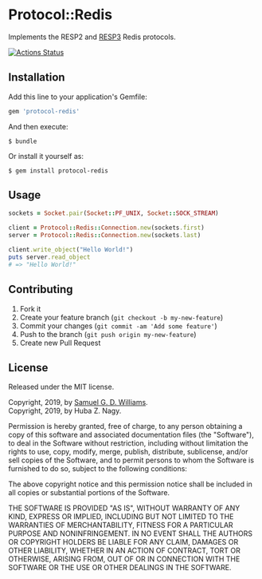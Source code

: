 # Protocol::Redis

Implements the RESP2 and [RESP3](https://github.com/antirez/RESP3) Redis protocols.

[![Actions Status](https://github.com/socketry/protocol-redis/workflows/Development/badge.svg)](https://github.com/socketry/protocol-redis/actions?workflow=Development)

## Installation

Add this line to your application's Gemfile:

```ruby
gem 'protocol-redis'
```

And then execute:

	$ bundle

Or install it yourself as:

	$ gem install protocol-redis

## Usage

```ruby
sockets = Socket.pair(Socket::PF_UNIX, Socket::SOCK_STREAM)

client = Protocol::Redis::Connection.new(sockets.first)
server = Protocol::Redis::Connection.new(sockets.last)

client.write_object("Hello World!")
puts server.read_object
# => "Hello World!"
```

## Contributing

1. Fork it
2. Create your feature branch (`git checkout -b my-new-feature`)
3. Commit your changes (`git commit -am 'Add some feature'`)
4. Push to the branch (`git push origin my-new-feature`)
5. Create new Pull Request

## License

Released under the MIT license.

Copyright, 2019, by [Samuel G. D. Williams](http://www.codeotaku.com/samuel-williams).  
Copyright, 2019, by Huba Z. Nagy.  

Permission is hereby granted, free of charge, to any person obtaining a copy
of this software and associated documentation files (the "Software"), to deal
in the Software without restriction, including without limitation the rights
to use, copy, modify, merge, publish, distribute, sublicense, and/or sell
copies of the Software, and to permit persons to whom the Software is
furnished to do so, subject to the following conditions:

The above copyright notice and this permission notice shall be included in
all copies or substantial portions of the Software.

THE SOFTWARE IS PROVIDED "AS IS", WITHOUT WARRANTY OF ANY KIND, EXPRESS OR
IMPLIED, INCLUDING BUT NOT LIMITED TO THE WARRANTIES OF MERCHANTABILITY,
FITNESS FOR A PARTICULAR PURPOSE AND NONINFRINGEMENT. IN NO EVENT SHALL THE
AUTHORS OR COPYRIGHT HOLDERS BE LIABLE FOR ANY CLAIM, DAMAGES OR OTHER
LIABILITY, WHETHER IN AN ACTION OF CONTRACT, TORT OR OTHERWISE, ARISING FROM,
OUT OF OR IN CONNECTION WITH THE SOFTWARE OR THE USE OR OTHER DEALINGS IN
THE SOFTWARE.
